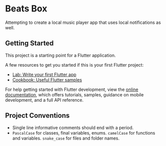 # Beats Box

Attempting to create a local music player app that uses local notifications as well.

## Getting Started

This project is a starting point for a Flutter application.

A few resources to get you started if this is your first Flutter project:

- [Lab: Write your first Flutter app](https://docs.flutter.dev/get-started/codelab)
- [Cookbook: Useful Flutter samples](https://docs.flutter.dev/cookbook)

For help getting started with Flutter development, view the
[online documentation](https://docs.flutter.dev/), which offers tutorials,
samples, guidance on mobile development, and a full API reference.

## Project Conventions

- Single line informative comments should end with a period.
- `PascalCase` for classes, final variables, enums. `camelCase` for functions and variables. `snake_case` for files and folder names.
